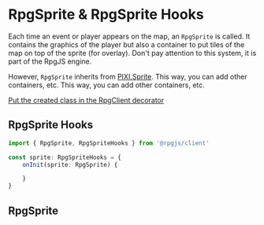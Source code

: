 # RpgSprite & RpgSprite Hooks

Each time an event or player appears on the map, an `RpgSprite` is called. It contains the graphics of the player but also a container to put tiles of the map on top of the sprite (for overlay). Don't pay attention to this system, it is part of the RpgJS engine.

However, `RpgSprite` inherits from [PIXI.Sprite](https://pixijs.download/dev/docs/PIXI.Sprite.html). This way, you can add other containers, etc. This way, you can add other containers, etc.

[Put the created class in the RpgClient decorator](/classes/client.html#rpgclient-decorator)

## RpgSprite Hooks

```ts
import { RpgSprite, RpgSpriteHooks } from '@rpgjs/client'

const sprite: RpgSpriteHooks = {
    onInit(sprite: RpgSprite) {

    }
}
```

<ApiContent page="RpgSpriteHooks" />

## RpgSprite

<ApiContent page="RpgSprite" />

